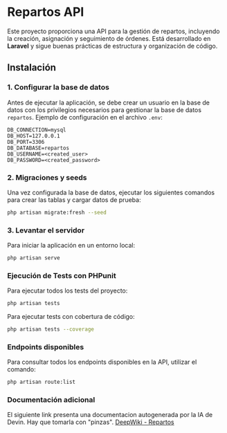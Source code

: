 # Repartos API

Este proyecto proporciona una API para la gestión de repartos, incluyendo la creación, asignación y seguimiento de órdenes. Está desarrollado en **Laravel** y sigue buenas prácticas de estructura y organización de código.

## Instalación

### 1. Configurar la base de datos
Antes de ejecutar la aplicación, se debe crear un usuario en la base de datos con los privilegios necesarios para gestionar la base de datos `repartos`.
Ejemplo de configuración en el archivo `.env`:

```env
DB_CONNECTION=mysql
DB_HOST=127.0.0.1
DB_PORT=3306
DB_DATABASE=repartos
DB_USERNAME=<created_user>
DB_PASSWORD=<created_password>
```

### 2. Migraciones y seeds
Una vez configurada la base de datos, ejecutar los siguientes comandos para crear las tablas y cargar datos de prueba:

```bash
php artisan migrate:fresh --seed
```

### 3. Levantar el servidor
Para iniciar la aplicación en un entorno local:

```bash
php artisan serve
```

### Ejecución de Tests con PHPunit

Para ejecutar todos los tests del proyecto:
```bash
php artisan tests
```

Para ejecutar tests con cobertura de código:
```bash
php artisan tests --coverage
```

### Endpoints disponibles
Para consultar todos los endpoints disponibles en la API, utilizar el comando:

```bash
php artisan route:list
```

### Documentación adicional
El siguiente link presenta una documentacion autogenerada por la IA de Devin.
Hay que tomarla con "pinzas".
[DeepWiki - Repartos](https://deepwiki.com/frixtaylor1/repartos)